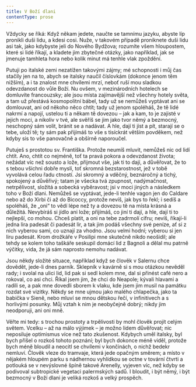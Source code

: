 ```yaml
---
title: V Boží dlani
contentType: prose
---
```


<section>

Vždycky se říká: Když někam jedete, naučte se tamnímu jazyku, abyste líp pronikli duši lidu, a kdesi cosi. Nuže, v takovém případě proniknete duši lidu asi tak, jako kdybyste jeli do Nového Bydžova; rozumíte všem hloupostem, které si lidé říkají, a kladete jim zbytečné otázky, jako například, jak se jmenuje tamhleta hora nebo kolik minut má tenhle vlak zpoždění.

Putuji po italské zemi nezatížen takovými zájmy; mé schopnosti i můj čas stačily jen na to, abych se italsky naučil číslovkám (dokonce jenom těm nižším), a i ta znalost mne chvílemi mrzí, neboť ruší mou sladkou odevzdanost do vůle Boží. Nu ovšem, v mezinárodních hotelech se domluvíte francouzsky; ale jsou místa zajímavější než všechny hotely světa, a tam už přestává kosmopolitní bábel, tady už se nemůžeš vyptávat ani se domlouvat, ani od někoho něco chtít; tady už jenom spoléháš, že tě lidé nakrmí a napojí, ustelou ti a někam tě dovezou – jak a kam, to je zajisté v jejich moci, a nikoliv v tvé, ale svěříš se jim jako tvor němý a bezmocný, neschopný sám volit, bránit se a nadávat. A hle, dají ti jíst a pít, starají se o tebe, uloží tě; ty sám pak přijímáš to vše s tisíckrát větším povděkem, než kdyby sis to vše panovačně a obšírně naporoučel.

Putuješ s prostotou sv. Františka. Protože neumíš mluvit, nemůžeš nic od lidí chtít. Ano, chtít co nejméně, toť ta pravá pokora a odevzdanost života; nežádat víc než sousto a lože, přijmout vše, jak ti to dají, a důvěřovat, že to s tebou všichni dobře myslí, toť skromná bezstarostnost, jež v tobě vyvolává celou řadu ctností. Jsi skromný a vděčný, beznáročný a tichý, spokojený a důvěřivý; tatam je všecka tvá zpupnost, nadýmačnost, netrpělivost, složitá a sobecká vyběravost; jsi v moci jiných a následkem toho v Boží dlani. Nemůžeš se vyptávat, jede-li tenhle vagon jen do Caldare nebo až do Xirbi či až do Bicoccy, protože nevíš, jak bys to řekl; i sedíš a spoléháš, že „oni“ to vědí lépe než ty a dovezou tě na místa krásná a důležitá. Nevybíráš si jídlo ani lože; přijímáš, co jiní ti dají, a hle, dají ti to nejlepší, co mohou. Chceš platit, a oni na tebe zadrmolí cifru; nevíš, říkají-li jedna lira padesát či padesát lir, a tak jim podáš všechny své peníze, ať si z nich vyberou sami, co uznají za vhodno. Jsou velmi hodní; vyberou si jen liru padesát. Krom drožkáře v Posilipi mne skutečně nikdo neošidil; ale tehdy se kolem toho taškáře seskupil domácí lid z Bagnoli a dělal mu patrně výčitky, vida, že já sám naprosto nemohu nadávat.

Jsou někdy složité situace, například když se člověk v Salernu chce dovědět, jede-li dnes parník. Sklepník v kavárně si s mou otázkou nevěděl rady; i svolal na ulici lid, lid pak si sedl kolem mne, dal si přinést café nero a rokoval, co asi chci. Říkal jsem jim, že chci do Neapole; kývali hlavami a radili se, a pak mne dovedli sborem k vlaku, kde jsem jim musil na památku rozdat své vizitky. Někdy se mne ujmou jako malého chlapečka, jako ta babička v Sieně, nebo mluví se mnou dětskou řečí, v infinitivech a s horlivými posunky. Můj vztah k nim je neobyčejně dobrý; nikdy jim neodporuji, ani oni mně.

Věřte mi tedy: s trochou prostoty a trpělivosti by mohl člověk projít celým světem. Vcelku – až na málo výjimek – je možno lidem důvěřovat; nic neposiluje optimismus více než tato zkušenost. Kdybych uměl italsky, byl bych přišel o rozkoš tohoto poznání; byl bych dokonce méně viděl, protože bych méně bloudil a neocitl se chvílemi v končinách, o nichž bedekr nemluví. Člověk vleze do tramvaje, která jede opačným směrem; a místo v nějakém hloupém parku s nádhernou vyhlídkou se octne v tovární čtvrti a potlouká se v nevýslovné špíně takové Arenelly, vyjeven víc, než kdyby se podivoval subtropické vegetaci palermských sadů. I bloudit, i být němý, i být bezmocný v Boží dlani je veliká rozkoš a velký prospěch.

</section>

